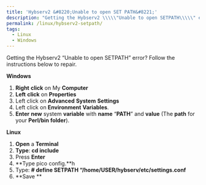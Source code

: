 ```yaml
---
title: 'Hybserv2 &#8220;Unable to open SET PATH&#8221;'
description: "Getting the Hybserv2 \\\\\"Unable to open SETPATH\\\\\" error? Follow the instructions below to repair."
permalink: /linux/hybserv2-setpath/
tags:
  - Linux
  - Windows
---
```

Getting the Hybserv2 &#8220;Unable to open SETPATH&#8221; error? Follow the instructions below to repair.

**Windows**

  1. **Right** **click** on My **Computer**
  2. **Left** **click** on **Properties**
  3. Left click on **Advanced** **System** **Settings**
  4. Left click on **Environment** **Variables**.
  5. **Enter** **new** system **variable** with **name** &#8220;**PATH**&#8221; and **value** (The **path** for your **Perl/bin folder**).

**Linux**

  1. **Open** a **Terminal**
  2. **Type**: **cd include**
  3. Press **Enter**
  4. **Type pico config.**h
  5. Type: **\# define SETPATH &#8220;/home/USER/hybserv/etc/settings.conf**
  6. **Save **
